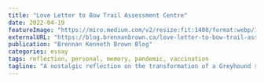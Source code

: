 ```yaml
---
title: "Love Letter to Bow Trail Assessment Centre"
date: 2022-04-19
featureImage: "https://miro.medium.com/v2/resize:fit:1400/format:webp/1*yAMw_KxsNjsk9e0WcTukng.jpeg"
externalURL: "https://blog.brennanbrown.ca/love-letter-to-bow-trail-assessment-centre-c19c6c13a34c"
publication: "Brennan Kenneth Brown Blog"
categories: essay
tags: reflection, personal, memory, pandemic, vaccination
tagline: "A nostalgic reflection on the transformation of a Greyhound station into a vaccination center, filled with personal memories and contemplations."
---
```

